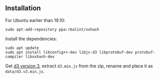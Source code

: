 ## Installation

For Ubuntu earlier than 19.10:

    sudo apt-add-repository ppa:rbalint/xxhash

Install the dependencies:

    sudo apt update
    sudo apt install libconfig++-dev libjs-d3 libprotobuf-dev protobuf-compiler libxxhash-dev

Get [d3 version 3](https://github.com/d3/d3/releases/tag/v3.5.17),
extract `d3.min.js` from the zip, rename and place it as
`data/d3.v3.min.js`.
